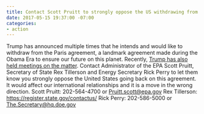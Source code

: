 ```yaml
---
title: Contact Scott Pruitt to strongly oppose the US withdrawing from the Paris Agreement
date: 2017-05-15 19:37:00 -07:00
categories:
- action
---
```


Trump has announced multiple times that he intends and would like to withdraw from the Paris agreement, a landmark agreement made during the Obama Era to ensure our future on this planet. Recently, [Trump has also held meetings on the matter](https://www.washingtonpost.com/news/energy-environment/wp/2017/05/02/in-the-trump-white-house-the-momentum-has-turned-against-the-paris-climate-agreement/?utm_term=.273143e9fbbb). Contact Administrator of the EPA Scott Pruitt, Secretary of State Rex Tillerson and Energy Secretary Rick Perry to let them know you strongly oppose the United States going back on this agreement. It would affect our international relationships and it is a move in the wrong direction. 
Scott Pruitt: 202-564-4700 or Pruitt.scott@epa.gov
Rex Tillerson: https://register.state.gov/contactus/
Rick Perry: 202-586-5000 or The.Secretary@hq.doe.gov
